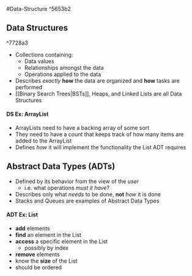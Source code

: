 #Data-Structure ^5653b2
## Data Structures

^7728a3

- Collections containing:
    - Data values
    - Relationships amongst the data
    - Operations applied to the data
- Describes _exactly_ **how** the data are organized and **how** tasks are performed
- [[Binary Search Trees|BSTs]], Heaps, and Linked Lists are all Data Structures
#### DS Ex: ArrayList
- ArrayLists need to have a backing array of some sort
- They need to have a count that keeps track of how many items are added to the ArrayList
- Defines *how* it will implement the functionality the List ADT requires

## Abstract Data Types (ADTs)

- Defined by its behavior from the view of the _user_
    - i.e. what operations _must it have_?
- Describes only what _needs_ to be done, **not** _how_ it is done
- Stacks and Queues are examples of Abstract Data Types

#### ADT Ex: List
- **add** elements
- **find** an element in the List
- **access** a specific element in the List
    - possibly by index
- **remove** elements
- know the **size** of the List
- should be ordered